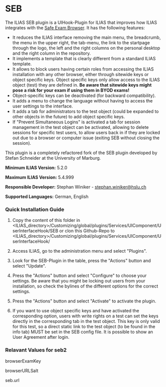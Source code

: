 # SEB

The ILIAS SEB plugin is a UIHook-Plugin for ILIAS that improves how ILIAS integrates with the [Safe Exam Browser](http://safeexambrowser.org). It has the following features:
* It reduces the ILIAS interface removing the main menu, the breadcrumb, the menu in the upper right, the tab-menu, the link to the startpage through the logo, the left and the right columns on the personal desktop and the right column in the repository.
* It implements a template that is clearly different from a standard ILIAS template.
* It allows to block users having certain roles from accessing the ILIAS installation with any other browser, either through sitewide keys or object specific keys. Object specific keys only allow access to the ILIAS object (test) they are defined in. **Be aware that sitewide keys might pose a risk for your exam if using them in BYOD exams!**
* Object-specific keys can be deactivated (for backward compatibility).
* It adds a menu to change the language without having to access the user settings to the interface.
* It adds a tab for administrators to the test object (could be expanded to other objects in the future) to add object specific keys.
* If "Prevent Simultaneous Logins" is activated a tab for session management in the test object can be activated, allowing to delete sessions for specific test users, to allow users back in if they are locked out due to a browser or computer issue (exiting SEB without closing the session).

This plugin is a completely refactored fork of the SEB plugin developed by Stefan Schneider at the University of Marburg.


**Minimum ILIAS Version:**
5.2.0

**Maximum ILIAS Version:**
5.4.999

**Responsible Developer:**
Stephan Winiker - stephan.winiker@hslu.ch

**Supported Languages:**
German, English

### Quick Installation Guide
1. Copy the content of this folder in <ILIAS_directory>/Customizing/global/plugins/Services/UIComponent/UserInterfaceHook/SEB or clon this Github-Repo to <ILIAS_directory>/Customizing/global/plugins/Services/UIComponent/UserInterfaceHook/

2. Access ILIAS, go to the administration menu and select "Plugins".

3. Look for the SEB-Plugin in the table, press the "Actions" button and select "Update".

4. Press the "Actions" button and select "Configure" to choose your settings. Be aware that you might be locking out users from your installation, so check the bylines of the different options for the correct settings.

5. Press the "Actions" button and select "Activate" to activate the plugin.

6. If you want to use object specific keys and have activated the corresponding option, users with write rights on a test can set the keys directly in the corresponding tab in the test object. This key is only valid for this test, so a direct static link to the test object (to be found in the info tab) MUST be set in the SEB config file. It is possible to show an User Agreement after login.

### Relavant Values for seb2 
browserExamKey

browserURLSalt 

seb.url
